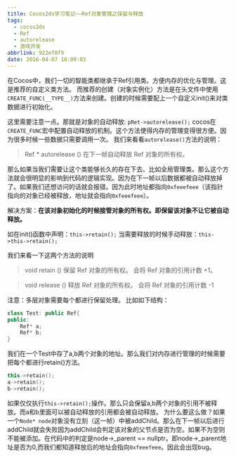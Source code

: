 ```yaml
---
title: Cocos2dx学习笔记——Ref对象管理之保留与释放
tags:
  - cocos2dx
  - Ref
  - autorelease
  - 游戏开发
abbrlink: 922ef0f9
date: 2016-04-07 18:09:03
---
```


在Cocos中，我们一切的智能类都继承于Ref引用类。方便内存的优化与管理。这是推荐的自定义类方法。
而推荐的创建（对象实例化）方法是在头文件中使用`CREATE_FUNC(__TYPE__)`方法来创建。创建的时候需要配上一个自定义init()来对类数据进行初始化。

这里需要注意一点。那就是对象的自动释放:
`pRet->autorelease();`
cocos在`CREATE_FUNC`宏中配置自动释放的机制。这个方法使得内存的管理变得很方便。因为很多时候一些数据只需要调用一次。
我们来看看`autorelease()`方法的说明：
> Ref *  autorelease () 
  在下一帧自动释放 Ref 对象的所有权。  

那么如果当我们需要让这个类能够长久的存在下去、比如全局管理类。那么这个方法就会很明显的影响到代码的逻辑实现。因为在下一帧以后数据都被自动释放掉了。如果我们还想访问的话就会报错。因为此时地址都指向`0xfeeefeee`（该指针指向的对象已经被释放，地址就会指向`0xfeeefeee`）。

解决方案：**在该对象初始化的时候接管对象的所有权。即保留该对象不让它被自动释放。**

如在init()函数中声明：`this->retain();`
当需要释放的时候手动释放：`this->this->retain();`

我们来看一下这两个方法的说明
>void  retain () 
保留 Ref 对象的所有权。 会将 Ref 对象的引用计数 +1。 

>void  release () 
释放 Ref 对象的所有权。 会将 Ref 对象的引用计数 -1 


注意：多层对象需要每个都进行保留处理。
比如如下结构：
```cpp
class Test: public Ref{
public:
	Ref* a;
	Ref* b;
}
```
我们在一个Test中存了a,b两个对象的地址。那么我们对内存进行管理的时候需要把每个都进行retain()方法。
```cpp
this->retain();
a->retain();
b->retain();
```

如果仅仅执行`this->retain();`操作。那么只会保留a,b两个对象的引用不被释放。而a和b里面可以被自动释放的引用都会被自动释放。
为什么要这么做？如果一个`Node* node`对象没有立刻（这一帧）中被addChild。那么在下一帧以后进行addChild就会失败因为addChild会判定该对象的父节点是否为空。如果不为空则不能被添加。在代码中的判定是node->_parent == nullptr。即node->_parent地址是否为0,而我们都知道释放后的地址会指向`0xfeeefeee`。因此会出现bug。
